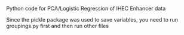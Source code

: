 Python code for PCA/Logistic Regression of IHEC Enhancer data 

Since the pickle package was used to save variables, you need to run groupings.py first and then run other files
